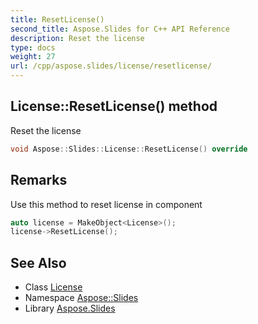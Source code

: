 ```yaml
---
title: ResetLicense()
second_title: Aspose.Slides for C++ API Reference
description: Reset the license
type: docs
weight: 27
url: /cpp/aspose.slides/license/resetlicense/
---
```

## License::ResetLicense() method


Reset the license

```cpp
void Aspose::Slides::License::ResetLicense() override
```

## Remarks


Use this method to reset license in component


```cpp
auto license = MakeObject<License>();
license->ResetLicense();
```

## See Also

* Class [License](./)
* Namespace [Aspose::Slides](../)
* Library [Aspose.Slides](../../)